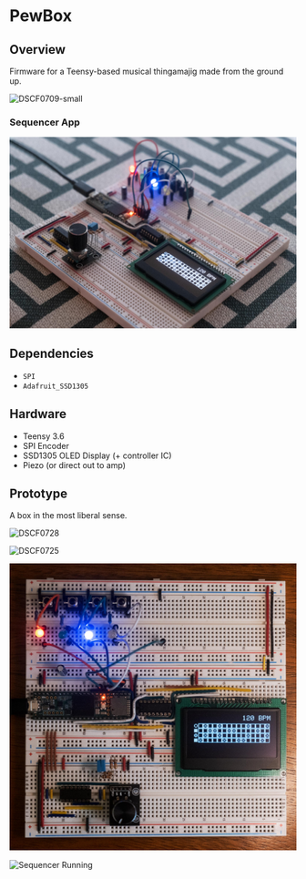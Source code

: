 # PewBox
## Overview

Firmware for a Teensy-based musical thingamajig made from the ground up.

![DSCF0709-small](https://user-images.githubusercontent.com/1136262/174444239-a10259ce-7e7f-48be-9863-ccbf2bd6e71a.jpg)

### Sequencer App
![Sequencer Breadboard Side](/hardware/sequencer-side.jpg?raw=true "Sequencer Breadboard Side")

## Dependencies
- `SPI`
- `Adafruit_SSD1305`

## Hardware
- Teensy 3.6
- SPI Encoder
- SSD1305 OLED Display (+ controller IC)
- Piezo (or direct out to amp)

## Prototype

A box in the most liberal sense.

![DSCF0728](https://user-images.githubusercontent.com/1136262/174444248-f159da2a-8561-46fb-9b1b-06cd3d48ebbf.JPG)

![DSCF0725](https://user-images.githubusercontent.com/1136262/174444252-a2ef6696-1c33-4e25-b98e-ddfdd0d93711.JPG)

![Sequencer Breadboard Top](/hardware/sequencer-top.jpg?raw=true "Sequencer Breadboard Top")

![Sequencer Running](/hardware/sequencer.gif?raw=true "Sequencer Running")
